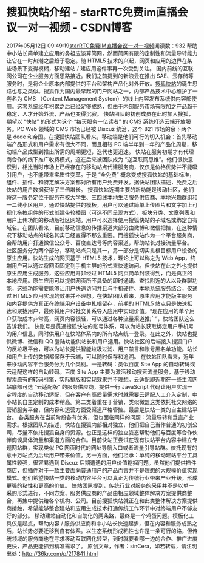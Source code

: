 # 搜狐快站介绍 - starRTC免费im直播会议一对一视频 - CSDN博客
2017年05月12日 09:49:19[starRTC免费IM直播会议一对一视频](https://me.csdn.net/elesos)阅读数：932
帮助中小站长简单建立应用的鼻祖应该算简网，然而简网有限的定制性和流量导转能力让它在一时热潮之后趋于稳定。随 HTML5 技术的兴起，网页和应用的边界在某些场景下变得模糊，移动建站 / 建应用这件事再一次受到关注。
国内前线的互联网公司在企业服务方面思路接近。我们之前提到的新浪云在推出 SAE、云存储等服务时，是将企业原本内部提供的平台和架构产品化对外开放。[搜狐快站](http://zhan.sohu.com/)的诞生思路也与之类似。搜狐作为国内最早起的门户网站之一，内部产品技术中心维护了一套名为 CMS （Content Management System）的线上内容发布系统供内容部使用。这套系统经年积累之后已经足够成熟，但由于内部服务市场有限加之产品趋于稳定，人才开始外流，产品也变得沉寂。
快站团队的初创成员在此时加入搜狐，期望以 “快站” 的形式为这个 “每天服务一亿读者” 的 CMS 系统打造云端开放服务。PC Web 领域的 CMS 市场已经被 Discuz 统治，这个 821 市场的余下两个是 dede
 和帝国。在搜狐快站团队看来，移动端是他们可行的切入机会：首先移动端产品形式和用户需求有很大不同，而且相较 PC 端半年到一年的产品化周期，移动端产品成型到推出所需的周期更短，迭代也更迅速。
快站在服务初期才有代理商合作的线下推广收费模式，这在后来被团队成为 “逆互联网思维”。他们很快意识到，相比当时市场上已经存在的移动站点代建服务商，仅仅是价格优势并不能吸引用户，也不能带来实质性变革。于是 “全免费” 概念变成搜狐快站的基础标准，组件、插件、和特定解决方案都对所有用户免费开发。据快站团队描述，免费之后快站的用户数据获得了三倍增长。
搜狐快站近期主要的新功能是移动社区，他们将这一服务定位于服务在校大学生、三四线本地生活服务供应商、本地兴趣群组和一二线小区用户。通过快站提供的模板，用户可以通过简单上传图片和文字加上可视化拖拽组件的形式创建带轮播图（可选不同呈现方式）、板块分类、文章列表和用户上传功能的移动版社区网站。用户可以选择使用搜狐快站的子域名或绑定自有域名。在团队看来，目前移动信息的传播渠道大部分由微博和微信把控，在这种情况下移动站点的域名其实已经变得不那么重要。而搜狐快站作为一个平台服务商，会帮助用户打通微信公众号、百度直达号等内容渠道，帮助站长对接流量平台。
社区服务分为两个部分，移动站点只是其一，另一部分是切实扎根目标用户设备的原生应用。快站生成的网页基于 HTML5 技术，理论上可以称之为 Web App，终端用户可以通过将网页固定到手机主屏的形式来快速访问。但快站在此之外也提供原生应用生成服务，这些应用并非经过 HTML5 网页简单封装得到，而是真正的本地应用。原生应用可以提供网页所不具备的即时通讯、查找附近的人以及群聊功能，这些功能需要能够让用户快速访问并且与手机硬件、本地系统服务结合，仅通过
 HTML5 应用实现的效果并不理想。在快站团队看来，原生应用才能版主服务和内容提供方真正在终端用户设备中扎根留存，前期的 HTML5 站点只是快速抵达和聚拢用户，最终将用户和社交关系导入应用中实现价值。“现在应用的单个用户获取成本非常高，网页内容很轻，可以通过各种流量渠道推广”，快站团队这么告诉我们。
快账号是贯通搜狐快站的账号体系，可以为站长获取绑定用户手机号的用户信息，同时供用户在快站体系内的所有站点统一登录。在此之外，快站也提供微博、微信和 QQ 登陆功能供站长和用户选用。快站社区的后端接入搜狐门户的反垃圾平台，可以为站长提供智能垃圾过滤、用户禁言和账号黑名单功能。站长和用户上传的数据都保存于云端，可以随时保存和追溯。
在快站团队看来，近年来移动内容平台服务分为几个类别。一是转码：类似百度 Site App 的自动转码或云适配这样的自助转码。百度 Site App 主要为激活移动搜索流量服务，基于移动搜索原有的转码引擎，实际排版和实现效果并不理想。云适配即近期在一些主流网站底部可选 “云适配版” 的服务供应商，提供一行
 JavaScript 代码让用户实现一定程度的自动移动适配，但在客户有高质量需求时就需要云适配人工介入定制，中小站长自主定制的成本稍高。第二类着重在于营销，类似微盟这类依托社交网络的营销服务平台，但内容和运营方面受渠道严格管控。最后是快站一类的自主建站平台。
各类服务在当前阶段各有优劣，但也面临同样的问题：流量导转和垂直产业需求。根据团队的描述，快站在搜狐内部相对独立，他们把自己当作普通的初创公司，尽量不依托搜狐自身的资源。也正是这样的独立姿态帮助他们与百度等合作伙伴商谈具体流量和渠道方面的合作。目前快站正尝试在现有快站平台内容中建立专题网站群，实现类似 PC 网页时代的网址导航入口或者流量引导站群。依托现有的愈十万站点为后续用户带来价值。另一方面，他们坦承：单纯的移动建站平台工具属性较强，很容易遇到 Discuz 后期遭遇的用户价值挖掘问题。虽然他们提供插件商店，但插件对于一款主要面向普通用户的产品而言并不是理想的大规模价值实现模式。他们希望快站一类的移动内容平台可以真正为传统行业带来产业升级，形成更强的粘性和更高的价值。
快站团队提到，传统行业对服务的采用并不是以单一采购形式进行，不同方案、服务供应商的产品由相应领域整体解决方案提供商整合，再集中提供给各个机构、公司。目前搜狐快站就正在和此类整体解决方案提供商接触，希望能够整合建站和应用生成技术打通传统工作环节中对终端用户不够友好的部分。
移动建站自动化和自助化的两条路，最终是一个鸡蛋问题。模板化工具仅是起点，帮助内容 / 服务供应商和中小站长快速起步，但在内容和服务成熟之后，站长势必要迁移到自有体系。以生态系统形成粘性也许是一条可行的路，但传统领域的服务商也在寻求移动互联网化转型，到时就要看哪一边的合作、推广进度更快，产品更能抓到精准需求了。
原创文章，作者：sinCera，如若转载，请注明出处：http://36kr.com/p/217841.html
